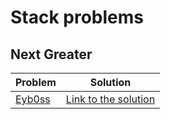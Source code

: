 # Stack problems

## Next Greater
Problem | Solution
------- | --------
[Eyb0ss](https://codeforces.com/gym/101915/problem/L) | [Link to the solution](https://github.com/danielvitor2d/Problem-Set/blob/main/Stack/Eyb0ss/Eyb0ss.cpp)
